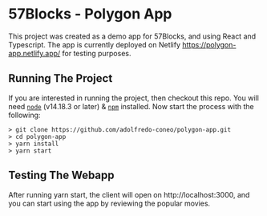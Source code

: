 # 57Blocks - Polygon App

This project was created as a demo app for 57Blocks, and using React and Typescript. The app is currently deployed on Netlify https://polygon-app.netlify.app/ for testing purposes.

## Running The Project
If you are interested in running the project, then checkout this repo. You will need <code>[node](https://nodejs.org/en/)</code> (v14.18.3 or later) & <code>[npm](https://www.npmjs.com/)</code> installed. Now start the process with the following:
```
> git clone https://github.com/adolfredo-coneo/polygon-app.git
> cd polygon-app
> yarn install
> yarn start
```

## Testing The Webapp
After running yarn start, the client will open on http://localhost:3000, and you can start using the app by reviewing the popular movies.